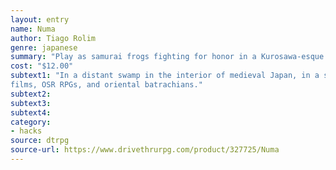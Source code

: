 ```yaml
---
layout: entry
name: Numa
author: Tiago Rolim
genre: japanese
summary: "Play as samurai frogs fighting for honor in a Kurosawa-esque land of adventure."
cost: "$12.00"
subtext1: "In a distant swamp in the interior of medieval Japan, in a small city called Mizutamari, lives a society of frogs built around dynastic swamp lords and amphibious warriors beholden to oaths of honor and revenge. NUMA is heavily inspired by the graphic novels Musashi by Eji Yoshikawa and Vagabond by Takehiro Inoue, Akira Kurosawa’s samurai
films, OSR RPGs, and oriental batrachians."
subtext2:
subtext3:
subtext4:
category:
- hacks
source: dtrpg
source-url: https://www.drivethrurpg.com/product/327725/Numa
---
```

